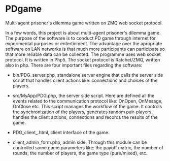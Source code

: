 # PDgame
Multi-agent prisoner's dilemma game written on ZMQ web socket protocol.

In a few words, this project is about multi-agent prisoner's dilemma game. The purpose of the software is to conduct PD game through internet for experimental purposes or entertinment. The advantage over the apropriate software on LAN networks is that much more participants can participate so that more reliable data can be collected. The programme uses  web socket protocol.
It is written in Php5. The socket protocol is Ratchet/ZMQ, written also in php. There are four important files regarding the
software:

- bin/PDG_server.php, standalone server engine that calls the server side script that handles client actions like: connections
  and choices of the players.

- src/MyApp/PDG.php, the server side script. Here are defined all the events related to the communication protocol like:
OnOpen, OnMesage, OnClose etc. This script manages the workflow of the game. It controls the synchronization of the players,
generates random pair-players, handles the client actions, connections and records the results of the game.

- PDG_client_.html, client interface of the game.

- client_admin_form.php, admin side. Through this module can be controlled some game parameters like: the payoff matrix, 
the number of rounds, the number of players, the game type (pure/mixed), etc.
